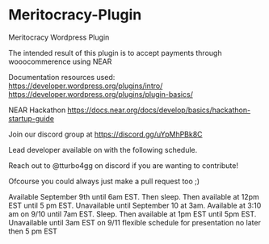 # Meritocracy-Plugin
Meritocracy Wordpress Plugin

The intended result of this plugin is to accept payments through wooocommerence using NEAR

Documentation resources used: 
https://developer.wordpress.org/plugins/intro/
https://developer.wordpress.org/plugins/plugin-basics/

NEAR Hackathon 
https://docs.near.org/docs/develop/basics/hackathon-startup-guide

Join our discord group at https://discord.gg/uYpMhPBk8C

Lead developer available on with the following schedule. 

Reach out to @tturbo4gg on discord if you are wanting to contribute!
 
Ofcourse you could always just make a pull request too ;) 

Available September 9th until 6am EST.  Then sleep. Then available at 12pm EST until 5 pm EST. Unavailable until September 10 at 3am. Available at 3:10 am on 9/10 until 7am EST. Sleep. Then available at 1pm EST until 5pm EST. Unavailable until 3am EST on 9/11 flexible schedule for presentation no later then 5 pm EST
